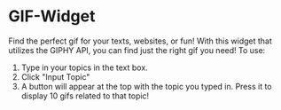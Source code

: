 # GIF-Widget
Find the perfect gif for your texts, websites, or fun! With this widget that utilizes the GIPHY API, you can find just the right gif you need!
To use:
  1. Type in your topics in the text box.
  2. Click "Input Topic"
  3. A button will appear at the top with the topic you typed in. Press it to display 10 gifs related to that topic!